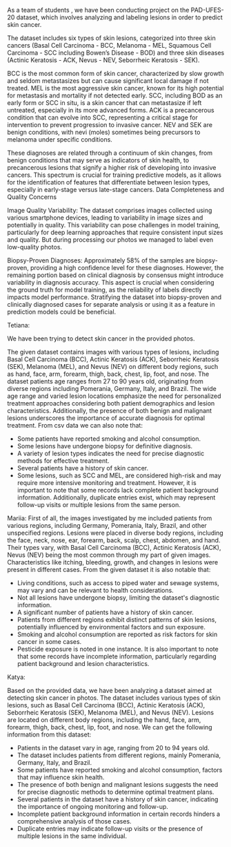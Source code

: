 As a team of students , we have been conducting project on the PAD-UFES-20 dataset, which involves analyzing and labeling lesions in order to predict skin cancer.

The dataset includes six types of skin lesions, categorized into three skin cancers (Basal Cell Carcinoma - BCC, Melanoma - MEL, Squamous Cell Carcinoma - SCC including Bowen’s Disease - BOD) and three skin diseases (Actinic Keratosis - ACK, Nevus - NEV, Seborrheic Keratosis - SEK).

BCC is the most common form of skin cancer, characterized by slow growth and seldom metastasizes but can cause significant local damage if not treated.
MEL is the most aggressive skin cancer, known for its high potential for metastasis and mortality if not detected early.
SCC, including BOD as an early form or SCC in situ, is a skin cancer that can metastasize if left untreated, especially in its more advanced forms.
ACK is a precancerous condition that can evolve into SCC, representing a critical stage for intervention to prevent progression to invasive cancer.
NEV and SEK are benign conditions, with nevi (moles) sometimes being precursors to melanoma under specific conditions.

These diagnoses are related through a continuum of skin changes, from benign conditions that may serve as indicators of skin health, to precancerous lesions that signify a higher risk of developing into invasive cancers. This spectrum is crucial for training predictive models, as it allows for the identification of features that differentiate between lesion types, especially in early-stage versus late-stage cancers.
Data Completeness and Quality Concerns

Image Quality Variability: The dataset comprises images collected using various smartphone devices, leading to variability in image sizes and potentially in quality. This variability can pose challenges in model training, particularly for deep learning approaches that require consistent input sizes and quality. But during processing our photos we managed to label even low-quality photos.

Biopsy-Proven Diagnoses: Approximately 58% of the samples are biopsy-proven, providing a high confidence level for these diagnoses. However, the remaining portion based on clinical diagnosis by consensus might introduce variability in diagnosis accuracy. This aspect is crucial when considering the ground truth for model training, as the reliability of labels directly impacts model performance. Stratifying the dataset into biopsy-proven and clinically diagnosed cases for separate analysis or using it as a feature in prediction models could be beneficial.


Tetiana:

We have been trying to detect skin cancer in the provided photos.

The given dataset contains images with various types of lesions, including Basal Cell Carcinoma (BCC), Actinic Keratosis (ACK), Seborrheic Keratosis (SEK), Melanoma (MEL), and Nevus (NEV) on different body regions, such as hand, face, arm, forearm, thigh, back, chest, lip, foot, and nose. 
The dataset patients age ranges from 27 to 90 years old, originating from diverse regions including Pomerania, Germany, Italy, and Brazil. The wide age range and varied lesion locations emphasize the need for personalized treatment approaches considering both patient demographics and lesion characteristics. Additionally, the presence of both benign and malignant lesions underscores the importance of accurate diagnosis for optimal treatment.
From csv data we can also note that:
-	Some patients have reported smoking and alcohol consumption. 
-	Some lesions have undergone biopsy for definitive diagnosis. 
-	A variety of lesion types indicates the need for precise diagnostic methods for effective treatment. 
-	Several patients have a history of skin cancer. 
-	Some lesions, such as SCC and MEL, are considered high-risk and may require more intensive monitoring and treatment.
However, it is important to note that some records lack complete patient background information. Additionally, duplicate entries exist, which may represent follow-up visits or multiple lesions from the same person.


Mariia:
First of all, the images investigated by me included patients from various regions, including Germany, Pomerania, Italy, Brazil, and other unspecified regions.
Lesions were placed in diverse body regions, including the face, neck, nose, ear, forearm, back, scalp, chest, abdomen, and hand. Their types vary, with Basal Cell Carcinoma (BCC), Actinic Keratosis (ACK), Nevus (NEV) being the most common through my part of given images. 
Characteristics like itching, bleeding, growth, and changes in lesions were present in different cases.
From the given dataset it is also notable that:
-	Living conditions, such as access to piped water and sewage systems, may vary and can be relevant to health considerations.
-	Not all lesions have undergone biopsy, limiting the dataset's diagnostic information.
-	A significant number of patients have a history of skin cancer.
-	Patients from different regions exhibit distinct patterns of skin lesions, potentially influenced by environmental factors and sun exposure.
-	Smoking and alcohol consumption are reported as risk factors for skin cancer in some cases.
-	Pesticide exposure is noted in one instance.
It is also important to note that some records have incomplete information, particularly regarding patient background and lesion characteristics. 

Katya:

Based on the provided data, we have been analyzing a dataset aimed at detecting skin cancer in photos. The dataset includes various types of skin lesions, such as Basal Cell Carcinoma (BCC), Actinic Keratosis (ACK), Seborrheic Keratosis (SEK), Melanoma (MEL), and Nevus (NEV). Lesions are located on different body regions, including the hand, face, arm, forearm, thigh, back, chest, lip, foot, and nose. We can get the following information from this dataset:
-	Patients in the dataset vary in age, ranging from 20 to 94 years old.
-	The dataset includes patients from different regions, mainly Pomerania, Germany, Italy, and Brazil.
-	Some patients have reported smoking and alcohol consumption, factors that may influence skin health.
-	The presence of both benign and malignant lesions suggests the need for precise diagnostic methods to determine optimal treatment plans.
-	Several patients in the dataset have a history of skin cancer, indicating the importance of ongoing monitoring and follow-up.
-	Incomplete patient background information in certain records hinders a comprehensive analysis of those cases.
-	Duplicate entries may indicate follow-up visits or the presence of multiple lesions in the same individual.
